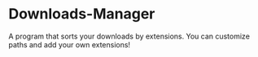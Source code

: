 # Downloads-Manager
A program that sorts your downloads by extensions. You can customize paths and add your own extensions!
